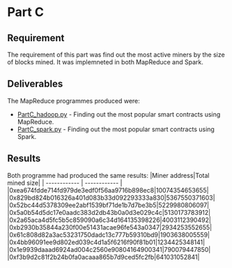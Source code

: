 # Part C
## Requirement
The requirement of this part was find out the most active miners by the size of blocks mined. It was implemneted in both MapReduce and Spark.

## Deliverables
The MapReduce programmes produced were:
* [PartC_hadoop.py](PartC_hadoop.py) - Finding out the most popular smart contracts using MapReduce.
* [PartC_spark.py](PartC_spark.py) - Finding out the most popular smart contracts using Spark.

## Results
Both programme had produced the same results:
|Miner address|Total mined size|
| ------------ | ------------ |
|0xea674fdde714fd979de3edf0f56aa9716b898ec8|10074354653655|
|0x829bd824b016326a401d083b33d092293333a830|5367550371603|
|0x52bc44d5378309ee2abf1539bf71de1b7d7be3b5|5229980806097|
|0x5a0b54d5dc17e0aadc383d2db43b0a0d3e029c4c|5130173783912|
|0x2a65aca4d5fc5b5c859090a6c34d164135398226|4003112390492|
|0xb2930b35844a230f00e51431acae96fe543a0347|2934253552655|
|0x61c808d82a3ac53231750dadc13c777b59310bd9|1903638005559|
|0x4bb96091ee9d802ed039c4d1a5f6216f90f81b01|1234425348141|
|0x1e9939daaad6924ad004c2560e90804164900341|790079447850|
|0xf3b9d2c81f2b24b0fa0acaaa865b7d9ced5fc2fb|641031052841|
